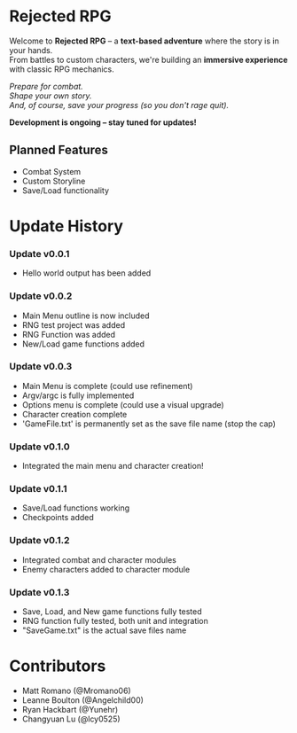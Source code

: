 # Rejected RPG

Welcome to **Rejected RPG** – a **text-based adventure** where the story is in your hands.  
From battles to custom characters, we're building an **immersive experience** with classic RPG mechanics.  

*Prepare for combat.*  
*Shape your own story.*  
*And, of course, save your progress (so you don't rage quit).*  

**Development is ongoing – stay tuned for updates!**

## Planned Features
- Combat System
- Custom Storyline
- Save/Load functionality


# Update History

### Update v0.0.1
- Hello world output has been added

### Update v0.0.2 
- Main Menu outline is now included
- RNG test project was added
- RNG Function was added
- New/Load game functions added

### Update v0.0.3
- Main Menu is complete (could use refinement)
- Argv/argc is fully implemented
- Options menu is complete (could use a visual upgrade)
- Character creation complete
- 'GameFile.txt'  is permanently set as the save file name (stop the cap)

### Update v0.1.0
- Integrated the main menu and character creation!

### Update v0.1.1
- Save/Load functions working
- Checkpoints added

### Update v0.1.2
- Integrated combat and character modules
- Enemy characters added to character module

### Update v0.1.3
- Save, Load, and New game functions fully tested
- RNG function fully tested, both unit and integration
- "SaveGame.txt" is the actual save files name

# Contributors 
- Matt Romano (@Mromano06)
- Leanne Boulton (@Angelchild00)
- Ryan Hackbart (@Yunehr)
- Changyuan Lu (@lcy0525)
 
